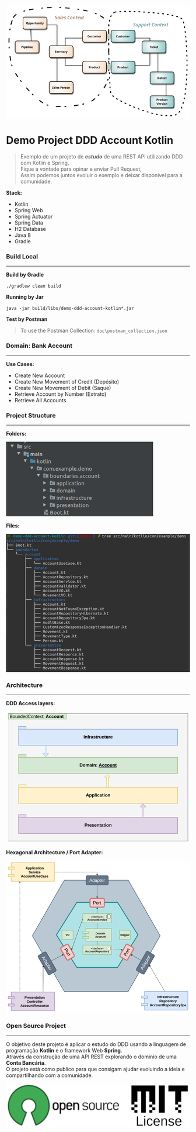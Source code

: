 ![Bounded Context](./doc/bounded-context.png)
# Demo Project DDD Account Kotlin

> Exemplo de um projeto de ***estudo*** de uma REST API utilizando DDD com Kotlin e Spring,   
> Fique a vontade para opinar e enviar Pull Request,   
> Assim podemos juntos evoluir o exemplo e deixar disponivel para a comunidade.

**Stack:**   

- Kotlin 
- Spring Web
- Spring Actuator
- Spring Data
- H2 Database
- Java 8
- Gradle

### Build Local
---------------

**Build by Gradle**

```
./gradlew clean build
```

**Running by Jar**

```
java -jar build/libs/demo-ddd-account-kotlin*.jar
```

**Test by Postman**

> To use the Postman Collection: `doc\postman_collection.json`


### Domain: Bank Account
------------------------

**Use Cases:**   

- Create New Account
- Create New Movement of Credit (Depósito)
- Create New Movement of Debit (Saque)
- Retrieve Account by Number (Extrato)
- Retrieve All Accounts

### Project Structure
---------------------

**Folders:**   

![Folders](./doc/structure-folders.png)

**Files:**   

![Files](./doc/structure-files.png)


### Architecture
---------------- 

**DDD Access layers:**    

![DDD Access layers](./doc/packages-layers.png)

**Hexagonal Architecture / Port Adapter:**   

![Hexagonal Architecture](./doc/port-adapter-components.png) 


### Open Source Project 
-----------------------

O objetivo deste projeto é aplicar o estudo do DDD usando a linguagem de programação **Kotlin** e o framework Web **Spring**.   
Através da construção de uma API REST explorando o dominio de uma **Conta Bancária**.   
O projeto está como publico para que consigam ajudar evoluindo a ideia e compartilhando com a comunidade.   

![Open Source / MIT](./doc/opensource-mitlicense.png) 





 